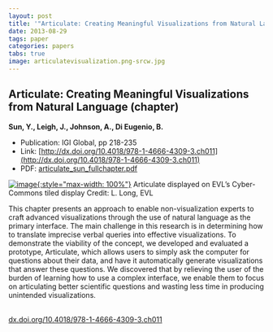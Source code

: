 ```yaml
---
layout: post
title: '"Articulate: Creating Meaningful Visualizations from Natural Language (chapter)"'
date: 2013-08-29
tags: paper
categories: papers
tabs: true
image: articulatevisualization.png-srcw.jpg
---
```


## Articulate: Creating Meaningful Visualizations from Natural Language (chapter)
**Sun, Y., Leigh, J., Johnson, A., Di Eugenio, B.**
- Publication: IGI Global, pp 218-235
- Link: [http://dx.doi.org/10.4018/978-1-4666-4309-3.ch011](http://dx.doi.org/10.4018/978-1-4666-4309-3.ch011)
- PDF: [articulate_sun_fullchapter.pdf](/documents/articulate_sun_fullchapter.pdf)


[![image](https://www.evl.uic.edu/output/originals/articulatevisualization.png-srcw.jpg){:style="max-width: 100%"}](https://www.evl.uic.edu/output/originals/articulatevisualization.png-srcw.jpg)
Articulate displayed on EVL&rsquo;s Cyber-Commons tiled display
Credit: L. Long, EVL

This chapter presents an approach to enable non-visualization experts to craft advanced visualizations through the use of natural language as the primary interface. The main challenge in this research is in determining how to translate imprecise verbal queries into effective visualizations. To demonstrate the viability of the concept, we developed and evaluated a prototype, Articulate, which allows users to simply ask the computer for questions about their data, and have it automatically generate visualizations that answer these questions. We discovered that by relieving the user of the burden of learning how to use a complex interface, we enable them to focus on articulating better scientific questions and wasting less time in producing unintended visualizations.<br><br>

<a href="http://dx.doi.org/10.4018/978-1-4666-4309-3.ch011">dx.doi.org/10.4018/978-1-4666-4309-3.ch011</a>